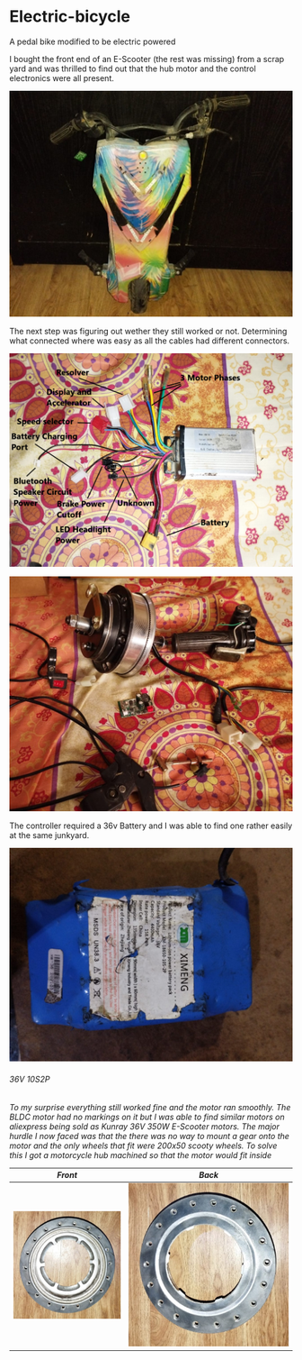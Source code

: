# Electric-bicycle
A pedal bike modified to be electric powered

I bought the front end of an E-Scooter (the rest was missing) from a scrap yard and was thrilled to find out that the hub motor and the control electronics were all present.

<img src="https://github.com/Holo1123/Electric-bicycle/blob/main/Scooty1.png" width="1000">

The next step was figuring out wether they still worked or not.
Determining what connected where was easy as all the cables had different connectors.

![alt text](https://github.com/Holo1123/Electric-bicycle/blob/main/Motor_Controller_labled.png?raw=true)

![alt text](https://github.com/Holo1123/Electric-bicycle/blob/main/Electronics1.png?raw=true)

The controller required a 36v Battery and I was able to find one rather easily at the same junkyard.
  
![alt text](https://github.com/Holo1123/Electric-bicycle/blob/main/Battery_pack.png?raw=true)
 
<h6>36V 10S2P<h6> 

To my surprise everything still worked fine and the motor ran smoothly.
The BLDC motor had no markings on it but I was able to find similar motors on aliexpress being sold as Kunray 36V 350W E-Scooter motors.
The major hurdle I now faced was that the there was no way to mount a gear onto the motor and the only wheels that fit were 200x50 scooty wheels.
To solve this I got a motorcycle hub machined so that the motor would fit inside

Front            |  Back
:-------------------------:|:-------------------------:
 <img src="https://github.com/Holo1123/Electric-bicycle/blob/main/Front_Hub.jpg" width="500">|  ![](https://github.com/Holo1123/Electric-bicycle/blob/main/Back_Hub.jpg)


